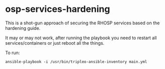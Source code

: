 # osp-services-hardening

This is a shot-gun approach of securing the RHOSP services based on the hardening guide.

It may or may not work, after running the playbook you need to restart all services/containers or just reboot all the things.

To run:

`ansible-playbook -i /usr/bin/tripleo-ansible-inventory main.yml`
